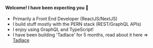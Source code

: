 #### Welcome! I have been expecting you 👋

- Primarily a Front End Developer (ReactJS/NextJS)
- I build stuff mostly with the PERN stack (REST/GraphQL APIs)
- I enjoy using GraphQL and TypeScript!
- I have been building 'Tadlace' for 5 months, read about it here => [Tadlace](https://segun.tech/tadlace)

<!--
**Segun98/Segun98** is a ✨ _special_ ✨ repository because its `README.md` (this file) appears on your GitHub profile.
- Reading two books at the moment (I highly recommend): Javascript The Definitive Guide by David Flanagan and React Quickly: Painless Web Apps with React... by Azat Mardan 
Here are some ideas to get you started:

- 🔭 I’m currently working on ...
- 🌱 I’m currently learning ...
- 👯 I’m looking to collaborate on ...
- 🤔 I’m looking for help with ...
- 💬 Ask me about ...
- 📫 How to reach me: ...
- 😄 Pronouns: ...
- ⚡ Fun fact: ...
-->
